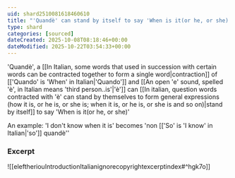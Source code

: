 ```yaml
---
uid: shard2510081618460610
title: "'Quandè' can stand by itself to say 'When is it(or he, or she)'"
type: shard
categories: [sourced]
dateCreated: 2025-10-08T08:18:46+00:00
dateModified: 2025-10-22T03:54:33+00:00
---
```

'Quandè', a [[In Italian, some words that used in succession with certain words can be contracted together to form a single word|contraction]] of [['Quando' is 'When' in Italian|'Quando']] and [[An open 'e' sound, spelled 'è', in Italian means 'third person..is'|'è']] can [[In italian, question words contracted with 'è' can stand by themselves to form general expressions (how it is, or he is, or she is; when it is, or he is, or she is and so on)|stand by itself]] to say 'When is it(or he, or she)'

An example: 'I don't know when it is' becomes 'non [['So' is 'I know' in Italian|'so']] quandè'' 
### Excerpt
![[eleftheriouIntroductionItalianignorecopyrightexcerptindex#^hgk7o]]